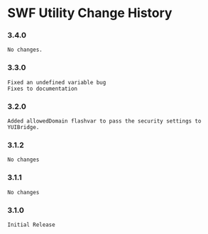 SWF Utility Change History
==========================

### 3.4.0
    No changes.

### 3.3.0
    Fixed an undefined variable bug
    Fixes to documentation

### 3.2.0
	Added allowedDomain flashvar to pass the security settings to YUIBridge.

### 3.1.2
	No changes
	
### 3.1.1
    No changes
	
### 3.1.0
    Initial Release
